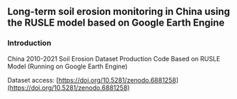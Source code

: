 ## Long-term soil erosion monitoring in China using the RUSLE model based on Google Earth Engine

### Introduction

China 2010-2021 Soil Erosion Dataset Production Code Based on RUSLE Model (Running on Google Earth Engine)

Dataset access: [https://doi.org/10.5281/zenodo.6881258](https://doi.org/10.5281/zenodo.6881258)